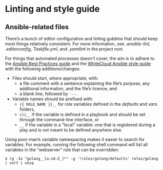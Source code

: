 Linting and style guide
=======================

## Ansible-related files

There’s a bunch of editor configuration and linting gubbins that should
keep most things relatively consistent. For more information, see
*.ansible-lint*, *.editorconfig*, *Taskfile.yml*, and *.yamllint* in the
project root.

For things that automated processes doesn’t cover, the aim is to adhere
to the [Ansible Best Practices guide][] and the [WhiteCloud Ansible
style guide][] with the following additions/changes:

- Files should start, where appropriate, with:
  - a file comment with a sentence explaining the file’s purpose, any
    additional information, and the file’s licence; and
  - a blank line, followed by `---`.
- Variable names should be prefixed with:
  - `{{ ROLE_NAME }}__` for role variables defined in the *defaults* and
    *vars* folders,
  - `cli__` if the variable is defined in a playbook and should be set
    through the command-line interface, or
  - `__` if the variable is a “local” variable: one that is registered
    during a play and is not meant to be defined anywhere else.

Using poor-man’s variable namespacing makes it easier to search for
variables. For example, running the following shell command will list
all variables in the “webserver” role that can be overridden:

``` shell
$ rg -Io "golang__[a-zA-Z_]*" -g '!roles/golang/defaults' roles/golang | sort | uniq
```

  [Ansible Best Practices guide]: <https://docs.ansible.com/ansible/latest/user_guide/playbooks_best_practices.html>
  [WhiteCloud Ansible style guide]: <https://github.com/whitecloud/ansible-styleguide>
